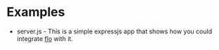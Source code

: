 Examples
========

* server.js - This is a simple expressjs app that shows how you could integrate [flo](https://github.com/FLOChip/flo) with it.
